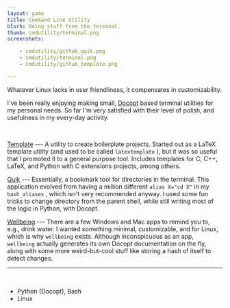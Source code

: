```yaml
---
layout: game
title: Command Line Utility
blurb: Doing stuff from the terminal.
thumb: cmdutility/terminal.png
screenshots:

    - cmdutility/github_quik.png
    - cmdutility/terminal.png
    - cmdutility/github_template.png

---
```


Whatever Linux lacks in user friendliness, it compensates in customizability.

I've been really enjoying making small, [Docopt](http://docopt.org/) based terminal
utilities for my personal needs.
So far I'm very satisfied with their level of polish, and usefulness in my every-day activity.

<br>

[Template](https://github.com/mikeevmm/template) --- A utility to create boilerplate projects.
Started out as a LaTeX template utility (and used to be called `latextemplate` ), 
but it was so useful that I promoted it to a general purpose tool. Includes templates for C, 
C++, LaTeX, and Python with C extensions projects, among others.

[Quik](https://github.com/mikeevmm/quik) --- Essentially, a bookmark tool for directories in
the terminal. This application evolved from having a million different `alias X="cd X"` in my `bash_aliases` , 
which isn't very recommended anyway. I used some fun tricks to change directory from the parent shell, 
while still writing most of the logic in Python, with Docopt.

[Wellbeing](https://github.com/mikeevmm/template) --- There are a few Windows and Mac apps to remind
you to, e.g., drink water. I wanted something minimal, customizable, and for Linux, which is why
`wellbeing` exists. Although inconspicuous as an app, `wellbeing` actually generates its own Docopt
documentation on the fly, along with some more weird-but-cool stuff like storing a hash of itself to detect
changes. 

---

<br>

* Python (Docopt), Bash
* Linux

